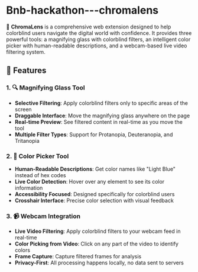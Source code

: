 # Bnb-hackathon---chromalens


🎨 **ChromaLens** is a comprehensive web extension designed to help colorblind users navigate the digital world with confidence. It provides three powerful tools: a magnifying glass with colorblind filters, an intelligent color picker with human-readable descriptions, and a webcam-based live video filtering system.

## 🌟 Features

### 1. 🔍 Magnifying Glass Tool
- **Selective Filtering**: Apply colorblind filters only to specific areas of the screen
- **Draggable Interface**: Move the magnifying glass anywhere on the page
- **Real-time Preview**: See filtered content in real-time as you move the tool
- **Multiple Filter Types**: Support for Protanopia, Deuteranopia, and Tritanopia

### 2. 🎯 Color Picker Tool
- **Human-Readable Descriptions**: Get color names like "Light Blue" instead of hex codes
- **Live Color Detection**: Hover over any element to see its color information
- **Accessibility Focused**: Designed specifically for colorblind users
- **Crosshair Interface**: Precise color selection with visual feedback

### 3. 📹 Webcam Integration
- **Live Video Filtering**: Apply colorblind filters to your webcam feed in real-time
- **Color Picking from Video**: Click on any part of the video to identify colors
- **Frame Capture**: Capture filtered frames for analysis
- **Privacy-First**: All processing happens locally, no data sent to servers
